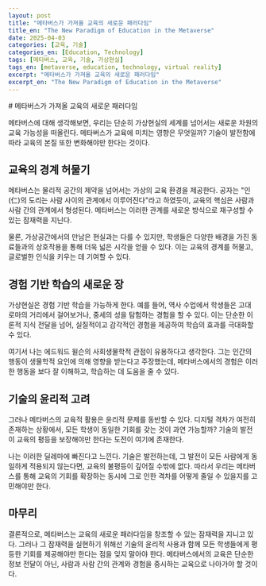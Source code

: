 ```yaml
---
layout: post
title: "메타버스가 가져올 교육의 새로운 패러다임"
title_en: "The New Paradigm of Education in the Metaverse"
date: 2025-04-03
categories: [교육, 기술]
categories_en: [Education, Technology]
tags: [메타버스, 교육, 기술, 가상현실]
tags_en: [metaverse, education, technology, virtual reality]
excerpt: "메타버스가 가져올 교육의 새로운 패러다임"
excerpt_en: "The New Paradigm of Education in the Metaverse"
---
```


<div class="post-content-ko" markdown="1">
# 메타버스가 가져올 교육의 새로운 패러다임

메타버스에 대해 생각해보면, 우리는 단순히 가상현실의 세계를 넘어서는 새로운 차원의 교육 가능성을 떠올린다. 메타버스가 교육에 미치는 영향은 무엇일까? 기술이 발전함에 따라 교육의 본질 또한 변화해야만 한다는 것이다. 

## 교육의 경계 허물기

메타버스는 물리적 공간의 제약을 넘어서는 가상의 교육 환경을 제공한다. 공자는 "인(仁)의 도리는 사람 사이의 관계에서 이루어진다"라고 하였듯이, 교육의 핵심은 사람과 사람 간의 관계에서 형성된다. 메타버스는 이러한 관계를 새로운 방식으로 재구성할 수 있는 잠재력을 지닌다. 

물론, 가상공간에서의 만남은 현실과는 다를 수 있지만, 학생들은 다양한 배경을 가진 동료들과의 상호작용을 통해 더욱 넓은 시각을 얻을 수 있다. 이는 교육의 경계를 허물고, 글로벌한 인식을 키우는 데 기여할 수 있다. 

## 경험 기반 학습의 새로운 장

가상현실은 경험 기반 학습을 가능하게 한다. 예를 들어, 역사 수업에서 학생들은 고대 로마의 거리에서 걸어보거나, 중세의 성을 탐험하는 경험을 할 수 있다. 이는 단순한 이론적 지식 전달을 넘어, 실질적이고 감각적인 경험을 제공하여 학습의 효과를 극대화할 수 있다.

여기서 나는 에드워드 윌슨의 사회생물학적 관점이 유용하다고 생각한다. 그는 인간의 행동이 생물학적 요인에 의해 영향을 받는다고 주장했는데, 메타버스에서의 경험은 이러한 행동을 보다 잘 이해하고, 학습하는 데 도움을 줄 수 있다. 

## 기술의 윤리적 고려

그러나 메타버스의 교육적 활용은 윤리적 문제를 동반할 수 있다. 디지털 격차가 여전히 존재하는 상황에서, 모든 학생이 동일한 기회를 갖는 것이 과연 가능할까? 기술의 발전이 교육의 평등을 보장해야만 한다는 도전이 여기에 존재한다. 

나는 이러한 딜레마에 빠진다고 느낀다. 기술은 발전하는데, 그 발전이 모든 사람에게 동일하게 적용되지 않는다면, 교육의 불평등이 깊어질 수밖에 없다. 따라서 우리는 메타버스를 통해 교육의 기회를 확장하는 동시에 그로 인한 격차를 어떻게 줄일 수 있을지를 고민해야만 한다. 

## 마무리

결론적으로, 메타버스는 교육의 새로운 패러다임을 창조할 수 있는 잠재력을 지니고 있다. 그러나 그 잠재력을 실현하기 위해선 기술의 윤리적 사용과 함께 모든 학생들에게 평등한 기회를 제공해야만 한다는 점을 잊지 말아야 한다. 메타버스에서의 교육은 단순한 정보 전달이 아닌, 사람과 사람 간의 관계와 경험을 중시하는 교육으로 나아가야 할 것이다.
</div>

<div class="post-content-en" style="display: none;" markdown="1">
# The New Paradigm of Education in the Metaverse

When I think about the metaverse, I envision a new dimension of educational possibilities that transcends mere virtual reality. How will the metaverse impact education? It is clear that as technology advances, the essence of education must change accordingly.

## Breaking Down Educational Barriers

The metaverse offers a virtual educational environment that transcends the constraints of physical space. As Confucius stated, "The way of ren (仁) is realized in the relationships between people," the core of education is formed in the interaction between individuals. The metaverse possesses the potential to reshape these relationships in innovative ways.

While interactions in virtual spaces may differ from those in reality, students can gain broader perspectives by engaging with peers from diverse backgrounds. This can contribute to breaking down educational barriers and fostering a global outlook.

## A New Realm for Experiential Learning

Virtual reality enables experiential learning. For example, in a history class, students could walk through the streets of ancient Rome or explore a medieval castle. This offers practical and sensory experiences that go beyond simple theoretical knowledge, maximizing the effectiveness of learning.

I find Edward Wilson's sociobiological perspective particularly relevant here. He argued that human behavior is influenced by biological factors, and experiences in the metaverse can help better understand and learn about such behaviors.

## Ethical Considerations of Technology

However, the educational use of the metaverse may come with ethical concerns. In a world where the digital divide still exists, is it truly possible for every student to have equal opportunities? The challenge lies in ensuring that technological advancements guarantee educational equity.

I feel that there is a dilemma here. While technology advances, if that advancement does not apply equally to everyone, educational inequality may only deepen. Therefore, we must consider how to expand educational opportunities through the metaverse while also addressing the disparities it may create.

## Conclusion

In conclusion, the metaverse holds the potential to create a new paradigm in education. However, to realize that potential, we must not forget the importance of ethical technology use and providing equal opportunities for all students. Education in the metaverse should not merely be about information transfer but should prioritize relationships and experiences between individuals.
</div>
